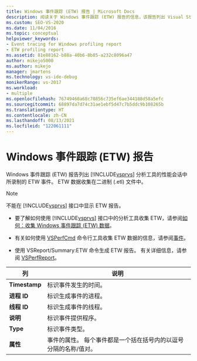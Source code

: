 ```yaml
---
title: Windows 事件跟踪 (ETW) 报告 | Microsoft Docs
description: 阅读关于 Windows 事件跟踪 (ETW) 报告的信息，该报告列出 Visual Studio 分析工具的性能会话中所录制的 ETW 事件。
ms.custom: SEO-VS-2020
ms.date: 11/04/2016
ms.topic: conceptual
helpviewer_keywords:
- Event tracing for Windows profiling report
- ETW profiling report
ms.assetid: 81e88162-b88a-40b6-8b85-a232c8096a47
author: mikejo5000
ms.author: mikejo
manager: jmartens
ms.technology: vs-ide-debug
monikerRange: vs-2017
ms.workload:
- multiple
ms.openlocfilehash: 76749460a68c70856c735ef6ae344188d58a5efc
ms.sourcegitcommit: 68897da7d74c31ae1ebf5d47c7b5ddc9b108265b
ms.translationtype: HT
ms.contentlocale: zh-CN
ms.lasthandoff: 08/13/2021
ms.locfileid: "122061111"
---
```

# <a name="event-tracing-for-windows-etw-report"></a>Windows 事件跟踪 (ETW) 报告
Windows 事件跟踪 (ETW) 报告列出 [!INCLUDE[vsprvs](../code-quality/includes/vsprvs_md.md)] 分析工具的性能会话中所录制的 ETW 事件。 ETW 数据收集在二进制 (.etl) 文件中。

> [!NOTE]
> 不能在 [!INCLUDE[vsprvs](../code-quality/includes/vsprvs_md.md)] 接口中显示 ETW 报告。

- 要了解如何使用 [!INCLUDE[vsprvs](../code-quality/includes/vsprvs_md.md)] 接口中的分析工具收集 ETW，请参阅[如何：收集 Windows 事件跟踪 (ETW) 数据](../profiling/how-to-collect-event-tracing-for-windows-etw-data.md)。

- 有关如何使用 [VSPerfCmd](../profiling/vsperfcmd.md) 命令行工具收集 ETW 数据的信息，请参阅[事件](../profiling/events-vsperfcmd.md)。

- 使用 VSReport/Summary:ETW 命令生成 ETW 报告。 有关详细信息，请参阅 [VSPerfReport](../profiling/vsperfreport.md)。

|列|说明|
|------------|-----------------|
|**Timestamp**|标识事件发生的时间。|
|**进程 ID**|标识生成事件的进程。|
|**线程 ID**|标识生成事件的线程。|
|**说明**|标识事件提供程序。|
|**Type**|标识事件类型。|
|**属性**|事件的属性。 每个事件都是一个括在括号内的以逗号分隔的名称/值对。|
